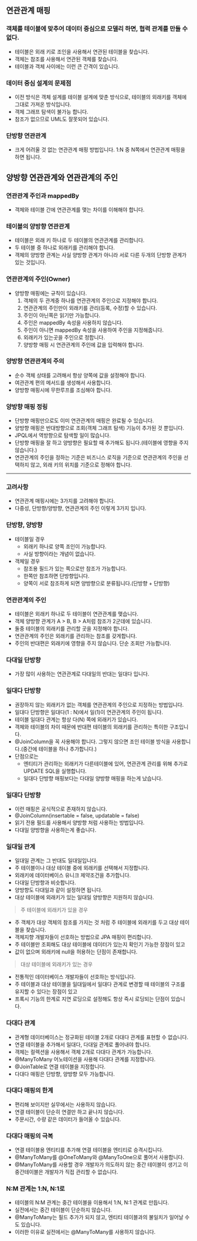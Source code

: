## 연관관계 매핑
### 객체를 테이블에 맞추어 데이터 중심으로 모델리 하면, 협력 관계를 만들 수 없다.
- 테이블은 외래 키로 조인을 사용해서 연관된 테이블을 찾습니다.
- 객체는 참조를 사용해서 연관된 객체를 찾습니다.
- 테이블과 객체 사이에는 이런 큰 간격이 있습니다.

### 데이터 중심 설계의 문제점
- 이전 방식은 객체 설계를 테이블 설계에 맞춘 방식으로, 테이블의 외래키를 객체에 그대로 가져온 방식입니다.
- 객체 그래프 탐색이 불가능 합니다.
- 참조가 없으므로 UML도 잘못되어 있습니다.

### 단방향 연관관계
- 크게 어려울 것 없는 연관관계 매핑 방법입니다. 1:N 중 N쪽에서 연관관계 매핑을 하면 됩니다.

## 양방향 연관관계와 연관관계의 주인
### 연관관계 주인과 mappedBy
- 객체와 테이블 간에 연관관계를 맺는 차이를 이해해야 합니다.

### 테이블의 양방향 연관관계
- 테이블은 외래 키 하나로 두 테이블의 연관관계를 관리합니다.
- 두 테이블 중 하나로 외래키를 관리해야 합니다.
- 객체의 양방향 관계는 사실 양방향 관계가 아니라 서로 다른 두개의 단방향 관계가 있는 것입니다.

### 연관관계의 주인(Owner)
- 양방향 매핑에는 규칙이 있습니다.
  1. 객체의 두 관계중 하나를 연관관계의 주인으로 지정해야 합니다.
  2. 연관관계의 주인만이 외래키를 관리(등록, 수정)할 수 있습니다.
  3. 주인이 아닌쪽은 읽기만 가능합니다.
  4. 주인은 mappedBy 속성을 사용하지 않습니다.
  5. 주인이 아니면 mappedBy 속성을 사용하여 주인을 지정해줍니다.
  6. 외래키가 있는곳을 주인으로 정합니다.
  7. 양방향 매핑 시 연관관계의 주인에 값을 입력해야 합니다.

### 양방향 연관관계의 주의
- 순수 객체 상태를 고려해서 항상 양쪽에 값을 설정해야 합니다.
- 여관관계 편의 메서드를 생성해서 사용합니다.
- 양방향 매핑시에 무한루프를 조심해야 합니다.

### 양방향 매핑 정링
- 단방향 매핑만으로도 이미 연관관계의 매핑은 완료될 수 있습니다.
- 양방향 매핑은 반대방향으로 조회(객체 그래프 탐색) 기능이 추가된 것 뿐입니다.
- JPQL에서 역방향으로 탐색할 일이 많습니다.
- 단방향 매핑을 잘 하고 양방향은 필요할 때 추가해도 됩니다.(테이블에 영향을 주지 않습니다.)
- 연관관계의 주인을 정하는 기준은 비즈니스 로직을 기준으로 연관관계의 주인을 선택하지 않고, 외래 키의 위치를 기준으로 정해야 합니다.
---
### 고려사항
- 연관관계 매핑시에는 3가지를 고려해야 합니다.
- 다중성, 단방향/양방향, 연관관계의 주인 이렇게 3가지 입니다.

### 단방향, 양방향
- 테이블일 경우
  - 외래키 하나로 양쪽 조인이 가능합니다.
  - 사실 방향이라는 개념이 없습니다.
- 객체일 경우
  - 참조용 필드가 있는 쪽으로만 참조가 가능합니다.
  - 한쪽만 참조하면 단방향입니다.
  - 양쪽이 서로 참조하게 되면 양방향으로 분류됩니다.(단방향 + 단방향)

### 연관관계의 주인
- 테이블은 외래키 하나로 두 테이블이 연관관계를 맺습니다.
- 객체 양방향 관계가 A > B, B > A처럼 참조가 2군데에 있습니다.
- 둘중 테이블의 외래키를 관리할 곳을 지정해야 합니다.
- 연관관계의 주인은 외래키를 관리하는 참조를 갖게합니다.
- 주인의 반대편은 외래키에 영향을 주지 않습니다. 단순 조회만 가능합니다.

### 다대일 단방향
- 가장 많이 사용하는 연관관계로 다대일의 반대는 일대다 입니다.

### 일대다 단방향
- 권장하지 않는 외래키가 없는 객체를 연관관계의 주인으로 지정하는 방법입니다.
- 일대다 단방향은 일대다(1 : N)에서 일(1)이 연관관계의 주인이 됩니다.
- 테이블 일대다 관계는 항상 다(N) 쪽에 외래키가 있습니다.
- 객체와 테이블의 차이 때문에 반대편 테이블의 외래키를 관리하는 특이한 구조입니다.
- @JoinColumn을 꼭 사용해야 합니다. 그렇지 않으면 조인 테이블 방식을 사용합니다.(중간에 테이블을 하나 추가합니다.)
- 단점으로는
  - 엔티티가 관리하는 외래키가 다른테이블에 있어, 연관관계 관리를 위해 추가로 UPDATE SQL을 실행합니다.
  - 일대다 단방향 매핑보다는 다대일 양방향 매핑을 하는게 났습니다.

### 일대다 단방향
- 이런 매핑은 공식적으로 존재하지 않습니다.
- @JoinColumn(insertable = false, updatable = false)
- 읽기 전용 필드를 사용해서 양방향 처럼 사용하는 방법입니다.
- 다대일 양방향을 사용하는게 좋습니다.

### 일대일 관계
- 일대일 관계는 그 반대도 일대일입니다.
- 주 테이블이나 대상 테이블 중에 외래키를 선택해서 지정합니다.
- 외래키에 데이터베이스 유니크 제약조건을 추가합니다.
- 다대일 단방향과 비슷합니다.
- 양방향도 다대일과 같이 설정하면 됩니다.
- 대상 테이블에 외래키가 있는 일대일 양방향은 지원하지 않습니다.
> 주 테이블에 외래키가 있을 경우
  - 주 객체가 대상 객체의 참조를 가지는 것 처럼 주 테이블에 외래키를 두고 대상 테이블을 찾습니다.
  - 객체지향 개발자들이 선호하는 방법으로 JPA 매핑이 편리합니다.
  - 주 테이블만 조회해도 대상 테이블에 데이터가 있는지 확인기 가능한 장점이 있고
  - 값이 없으며 외래키에 null을 허용하는 단점이 존재합니다.
> 대상 테이블에 외래키가 있는 경우
  - 전통적인 데이터베이스 개발자들이 선호하는 방식입니다.
  - 주 테이블과 대상 테이블을 일대일에서 일대다 관계로 변경할 때 테이블의 구조를 유지할 수 있다는 장점이 있고
  - 프록시 기능의 한계로 지연 로딩으로 설정해도 항상 즉시 로딩되는 단점이 있습니다.

### 다대다 관계
- 관계형 데이터베이스는 정규화된 테이블 2개로 다대다 관계를 표현할 수 없습니다.
- 연결 테이블을 추가해서 일대다, 다대일 관계로 풀어내야 합니다.
- 객체는 컬렉션을 사용해서 객체 2개로 다대다 관계가 가능합니다.
- @ManyToMany 어노테이션을 사용해 다대다 관계를 지정합니다.
- @JoinTable로 연결 테이블을 지정합니다.
- 다대다 매핑은 단방향, 양방향 모두 가능합니다.

### 다대다 매핑의 한계
- 편리해 보이지만 실무에서는 사용하지 않습니다.
- 연결 테이블이 단순히 연결만 하고 끝나지 않습니다.
- 주문시간, 수량 같은 데이터가 들어올 수 있습니다.

### 다대다 매핑의 극복
- 연결 테이블용 엔티티를 추가해 연결 테이블을 엔티티로 승격시킵니다.
- @ManyToMany를 @OneToMany와 @ManyToOne으로 풀어서 사용합니다.
- @ManyToMany를 사용할 경우 개발자가 의도하지 않는 중간 테이블이 생기고 이 중간테이블은 개발자가 직접 관리할 수 없습니다.

### N:M 관계는 1:N, N:1로
- 테이블의 N:M 관계는 중간 테이블을 이용해서 1:N, N:1 관계로 만듭니다.
- 실전에서는 중간 테이블이 단순하지 않습니다.
- @ManyToMany는 필드 추가가 되지 않고, 엔티티 테이블과의 불일치가 일어날 수도 있습니다.
- 이러한 이유로 실전에서는 @ManyToMany를 사용하지 않습니다.
